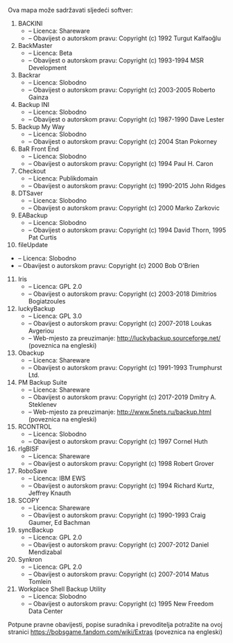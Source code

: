 ﻿Ova mapa može sadržavati sljedeći softver:

1. BACKINI
   - – Licenca: Shareware
   - – Obavijest o autorskom pravu: Copyright (c) 1992 Turgut Kalfaoğlu
2. BackMaster
   - – Licenca: Beta
   - – Obavijest o autorskom pravu: Copyright (c) 1993-1994 MSR Development
3. Backrar
   - – Licenca: Slobodno
   - – Obavijest o autorskom pravu: Copyright (c) 2003-2005 Roberto Gainza
4. Backup INI
   - – Licenca: Slobodno
   - – Obavijest o autorskom pravu: Copyright (c) 1987-1990 Dave Lester
5. Backup My Way
   - – Licenca: Slobodno
   - – Obavijest o autorskom pravu: Copyright (c) 2004 Stan Pokorney
6. BaR Front End
   - – Licenca: Slobodno
   - – Obavijest o autorskom pravu: Copyright (c) 1994 Paul H. Caron
7. Checkout
   - – Licenca: Publikdomain
   - – Obavijest o autorskom pravu: Copyright (c) 1990-2015 John Ridges
8. DTSaver
   - – Licenca: Slobodno
   - – Obavijest o autorskom pravu: Copyright (c) 2000 Marko Zarkovic
9. EABackup
   - – Licenca: Slobodno
   - – Obavijest o autorskom pravu: Copyright (c) 1994 David Thorn, 1995 Pat Curtis
10. fileUpdate
   - – Licenca: Slobodno
   - – Obavijest o autorskom pravu: Copyright (c) 2000 Bob O'Brien
11. Iris
    - – Licenca: GPL 2.0
    - – Obavijest o autorskom pravu: Copyright (c) 2003-2018 Dimitrios Bogiatzoules
12. luckyBackup
    - – Licenca: GPL 3.0
    - – Obavijest o autorskom pravu: Copyright (c) 2007-2018 Loukas Avgeriou
    - – Web-mjesto za preuzimanje: http://luckybackup.sourceforge.net/ (poveznica na engleski)
13. Obackup
    - – Licenca: Shareware
    - – Obavijest o autorskom pravu: Copyright (c) 1991-1993 Trumphurst Ltd.
14. PM Backup Suite
    - – Licenca: Shareware
    - – Obavijest o autorskom pravu: Copyright (c) 2017-2019 Dmitry A. Steklenev
    - – Web-mjesto za preuzimanje: http://www.5nets.ru/backup.html (poveznica na engleski)
15. RCONTROL
    - – Licenca: Slobodno
    - – Obavijest o autorskom pravu: Copyright (c) 1997 Cornel Huth
16. rlgBISF
    - – Licenca: Shareware
    - – Obavijest o autorskom pravu: Copyright (c) 1998 Robert Grover
17. RoboSave
    - – Licenca: IBM EWS
    - – Obavijest o autorskom pravu: Copyright (c) 1994 Richard Kurtz, Jeffrey Knauth
18. SCOPY
    - – Licenca: Shareware
    - – Obavijest o autorskom pravu: Copyright (c) 1990-1993 Craig Gaumer, Ed Bachman
19. syncBackup
    - – Licenca: GPL 2.0
    - – Obavijest o autorskom pravu: Copyright (c) 2007-2012 Daniel Mendizabal
20. Synkron
    - – Licenca: GPL 2.0
    - – Obavijest o autorskom pravu: Copyright (c) 2007-2014 Matus Tomlein
21. Workplace Shell Backup Utility
    - – Licenca: Slobodno
    - – Obavijest o autorskom pravu: Copyright (c) 1995 New Freedom Data Center

Potpune pravne obavijesti, popise suradnika i prevoditelja potražite na ovoj stranici https://bobsgame.fandom.com/wiki/Extras (poveznica na engleski)
